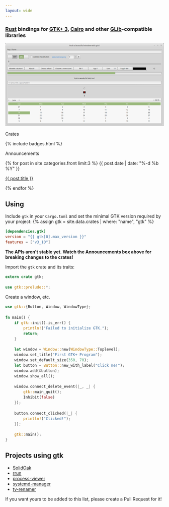 ```yaml
---
layout: wide
---
```


<div class="intro-col-wrapper">
  <div class="intro-col intro-col-1" markdown="1">

### [Rust] bindings for [GTK+ 3][GTK], [Cairo] and other [GLib]-compatible libraries

[![GTK screenshot](gtk.png)](gtk.png)

[Rust]: https://www.rust-lang.org/
[GLib]: https://developer.gnome.org/glib/stable/
[GTK]: https://developer.gnome.org/gtk3/stable/
[Cairo]: http://cairographics.org/documentation/

  </div>
  <div class="intro-col intro-col-2">
    <div class="crates">
      <p class="page-heading"> Crates </p>
      {% include badges.html %}
    </div>
    <div class="blog">
      <p class="page-heading"> Announcements </p>
      {% for post in site.categories.front limit:3 %}
        <span class="post-meta">{{ post.date | date: "%-d %b %Y" }}</span>
        <p>
          <a href="{{ post.url | prepend: site.baseurl }}">{{ post.title }}</a>
        </p>
      {% endfor %}
    </div>
  </div>
</div>

## Using

Include `gtk` in your `Cargo.toml` and set the minimal GTK version required by your project:
{% assign gtk = site.data.crates | where: "name", "gtk" %}

~~~toml
[dependencies.gtk]
version = "{{ gtk[0].max_version }}"
features = ["v3_10"]
~~~

__The APIs aren't stable yet. Watch the Announcements box above for breaking changes to the crates!__

Import the `gtk` crate and its traits:

~~~rust
extern crate gtk;

use gtk::prelude::*;
~~~

Create a window, etc.

~~~rust
use gtk::{Button, Window, WindowType};

fn main() {
    if gtk::init().is_err() {
        println!("Failed to initialize GTK.");
        return;
    }

    let window = Window::new(WindowType::Toplevel);
    window.set_title("First GTK+ Program");
    window.set_default_size(350, 70);
    let button = Button::new_with_label("Click me!");
    window.add(&button);
    window.show_all();

    window.connect_delete_event(|_, _| {
        gtk::main_quit();
        Inhibit(false)
    });

    button.connect_clicked(|_| {
        println!("Clicked!");
    });

    gtk::main();
}
~~~

## Projects using gtk
* [SolidOak](https://github.com/oakes/SolidOak)
* [rrun](https://github.com/buster/rrun)
* [process-viewer](https://github.com/GuillaumeGomez/process-viewer)
* [systemd-manager](https://github.com/mmstick/systemd-manager) 
* [tv-renamer](https://github.com/mmstick/tv-renamer)

If you want yours to be added to this list, please create a Pull Request for it!

